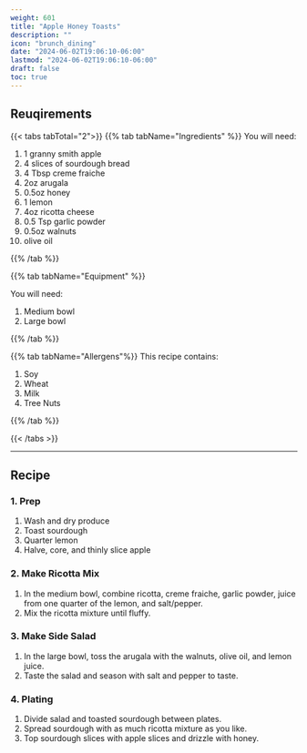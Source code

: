 ```yaml
---
weight: 601
title: "Apple Honey Toasts"
description: ""
icon: "brunch_dining"
date: "2024-06-02T19:06:10-06:00"
lastmod: "2024-06-02T19:06:10-06:00"
draft: false
toc: true
---
```


## Reuqirements

{{< tabs tabTotal="2">}} {{% tab tabName="Ingredients" %}} You will need:

1. 1 granny smith apple
2. 4 slices of sourdough bread
3. 4 Tbsp creme fraiche
4. 2oz arugala
5. 0.5oz honey
6. 1 lemon
7. 4oz ricotta cheese
8. 0.5 Tsp garlic powder
9. 0.5oz walnuts
10. olive oil

{{% /tab %}}

{{% tab tabName="Equipment" %}}

You will need:

1. Medium bowl
2. Large bowl

{{% /tab %}}

{{% tab tabName="Allergens"%}} This recipe contains:

1. Soy
2. Wheat
3. Milk
4. Tree Nuts

{{% /tab %}}

{{< /tabs >}}

---

## Recipe

### 1. Prep

1. Wash and dry produce
2. Toast sourdough
3. Quarter lemon
4. Halve, core, and thinly slice apple

### 2. Make Ricotta Mix

1. In the medium bowl, combine ricotta, creme fraiche, garlic powder, juice from
   one quarter of the lemon, and salt/pepper.
2. Mix the ricotta mixture until fluffy.

### 3. Make Side Salad

1. In the large bowl, toss the arugala with the walnuts, olive oil, and lemon
   juice.
2. Taste the salad and season with salt and pepper to taste.

### 4. Plating

1. Divide salad and toasted sourdough between plates.
2. Spread sourdough with as much ricotta mixture as you like.
3. Top sourdough slices with apple slices and drizzle with honey.
